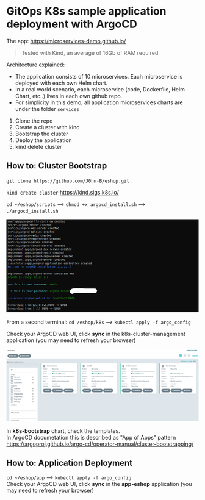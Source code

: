 # GitOps K8s sample application deployment with ArgoCD

The app: <https://microservices-demo.github.io/>  

> Tested with Kind, an average of 16Gb of RAM required.

Architecture explained:  

- The application consists of 10 microservices. Each microservice is deployed with each own Helm chart.
- In a real world scenario, each microservice (code, Dockerfile, Helm Chart, etc..) lives in each own github repo.
- For simplicity in this demo, all application microservices charts are under the folder `services`

1) Clone the repo
2) Create a cluster with kind
3) Bootstrap the cluster
4) Deploy the application
5) kind delete cluster

## How to:  Cluster Bootstrap

`git clone https://github.com/J0hn-B/eshop.git`

`kind create cluster`  <https://kind.sigs.k8s.io/>

`cd ~/eshop/scripts` --> `chmod +x argocd_install.sh` --> `./argocd_install.sh`

![terminal](images/terminal.png)

From a second terminal: `cd /eshop/k8s` --> `kubectl apply -f argo_config`

Check your ArgoCD web UI, click **sync** in the k8s-cluster-management application (you may need to refresh your browser)  

![bootstrap](images/bootstrap.png)

In **k8s-bootstrap** chart, check the templates.  
In ArgoCD documetation this is described as "App of Apps" pattern
<https://argoproj.github.io/argo-cd/operator-manual/cluster-bootstrapping/>

## How to:  Application Deployment

`cd ~/eshop/app` --> `kubectl apply -f argo_config`  
Check your ArgoCD web UI, click **sync** in the **app-eshop** application (you may need to refresh your browser)

